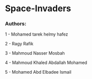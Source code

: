 # Space-Invaders

### Authors:

1 - Mohamed tarek helmy hafez                  

2 - Ragy Rafik                                

3 - Mahmoud Nasser Mosbah               

4 - Mahmoud Khaled Abdallah Mohamed           

5 - Mohamed Abd Elbadee Ismail              
